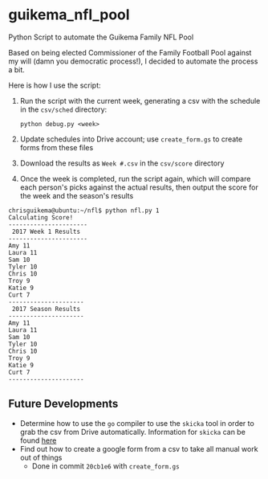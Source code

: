 # guikema_nfl_pool
Python Script to automate the Guikema Family NFL Pool

Based on being elected Commissioner of the Family Football Pool against my will (damn you democratic process!), I
decided to automate the process a bit.

Here is how I use the script:

1. Run the script with the current week, generating a csv with the schedule in the `csv/sched` directory:

   ```python debug.py <week>```

2. Update schedules into Drive account; use `create_form.gs` to create forms from these files
3. Download the results as `Week #.csv` in the `csv/score` directory
4. Once the week is completed, run the script again, which will compare each person's picks against the actual results,
   then output the score for the week and the season's results

```
chrisguikema@ubuntu:~/nfl$ python nfl.py 1
Calculating Score!
----------------------
 2017 Week 1 Results
----------------------
Amy 11
Laura 11
Sam 10
Tyler 10
Chris 10
Troy 9
Katie 9
Curt 7
---------------------
 2017 Season Results
---------------------
Amy 11
Laura 11
Sam 10
Tyler 10
Chris 10
Troy 9
Katie 9
Curt 7
---------------------
```

## Future Developments
* Determine how to use the `go` compiler to use the `skicka` tool in order to grab the csv from Drive automatically.
Information for `skicka` can be found [here](https://github.com/google/skicka/blob/master/README.md)
* Find out how to create a google form from a csv to take all manual work out of things
  * Done in commit `20cb1e6` with `create_form.gs`
